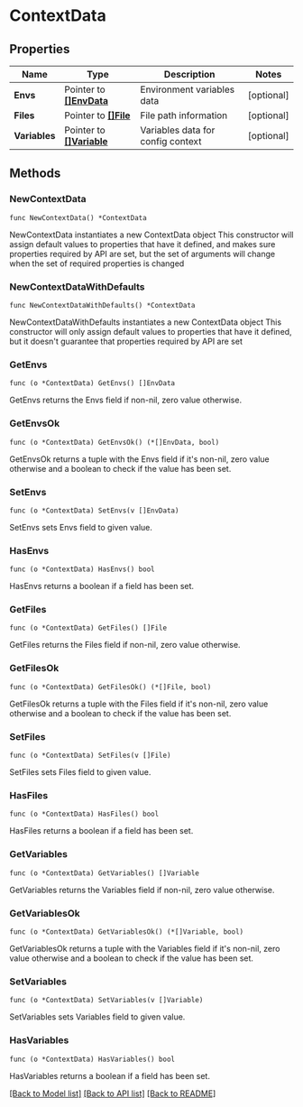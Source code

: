 # ContextData

## Properties

Name | Type | Description | Notes
------------ | ------------- | ------------- | -------------
**Envs** | Pointer to [**[]EnvData**](EnvData.md) | Environment variables data | [optional] 
**Files** | Pointer to [**[]File**](File.md) | File path information | [optional] 
**Variables** | Pointer to [**[]Variable**](Variable.md) | Variables data for config context | [optional] 

## Methods

### NewContextData

`func NewContextData() *ContextData`

NewContextData instantiates a new ContextData object
This constructor will assign default values to properties that have it defined,
and makes sure properties required by API are set, but the set of arguments
will change when the set of required properties is changed

### NewContextDataWithDefaults

`func NewContextDataWithDefaults() *ContextData`

NewContextDataWithDefaults instantiates a new ContextData object
This constructor will only assign default values to properties that have it defined,
but it doesn't guarantee that properties required by API are set

### GetEnvs

`func (o *ContextData) GetEnvs() []EnvData`

GetEnvs returns the Envs field if non-nil, zero value otherwise.

### GetEnvsOk

`func (o *ContextData) GetEnvsOk() (*[]EnvData, bool)`

GetEnvsOk returns a tuple with the Envs field if it's non-nil, zero value otherwise
and a boolean to check if the value has been set.

### SetEnvs

`func (o *ContextData) SetEnvs(v []EnvData)`

SetEnvs sets Envs field to given value.

### HasEnvs

`func (o *ContextData) HasEnvs() bool`

HasEnvs returns a boolean if a field has been set.

### GetFiles

`func (o *ContextData) GetFiles() []File`

GetFiles returns the Files field if non-nil, zero value otherwise.

### GetFilesOk

`func (o *ContextData) GetFilesOk() (*[]File, bool)`

GetFilesOk returns a tuple with the Files field if it's non-nil, zero value otherwise
and a boolean to check if the value has been set.

### SetFiles

`func (o *ContextData) SetFiles(v []File)`

SetFiles sets Files field to given value.

### HasFiles

`func (o *ContextData) HasFiles() bool`

HasFiles returns a boolean if a field has been set.

### GetVariables

`func (o *ContextData) GetVariables() []Variable`

GetVariables returns the Variables field if non-nil, zero value otherwise.

### GetVariablesOk

`func (o *ContextData) GetVariablesOk() (*[]Variable, bool)`

GetVariablesOk returns a tuple with the Variables field if it's non-nil, zero value otherwise
and a boolean to check if the value has been set.

### SetVariables

`func (o *ContextData) SetVariables(v []Variable)`

SetVariables sets Variables field to given value.

### HasVariables

`func (o *ContextData) HasVariables() bool`

HasVariables returns a boolean if a field has been set.


[[Back to Model list]](../README.md#documentation-for-models) [[Back to API list]](../README.md#documentation-for-api-endpoints) [[Back to README]](../README.md)


